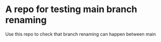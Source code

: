 # A repo for testing main branch renaming
Use this repo to check that branch renaming can happen between main
